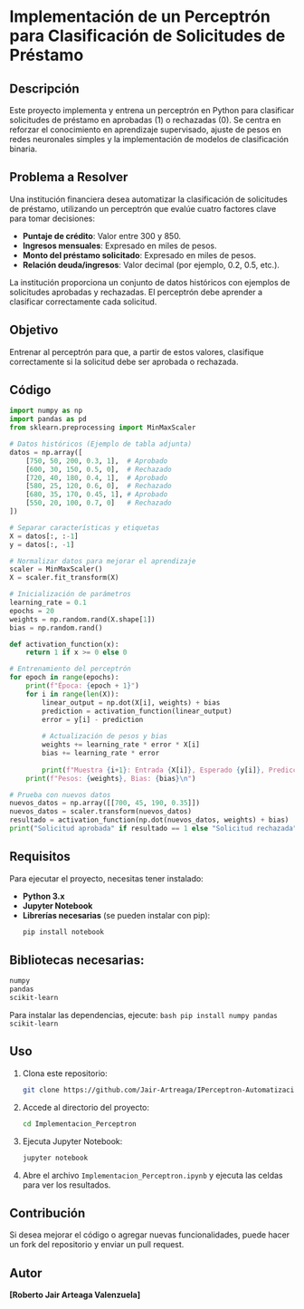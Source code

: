 # Implementación de un Perceptrón para Clasificación de Solicitudes de Préstamo

## Descripción
Este proyecto implementa y entrena un perceptrón en Python para clasificar solicitudes de préstamo en aprobadas (1) o rechazadas (0). Se centra en reforzar el conocimiento en aprendizaje supervisado, ajuste de pesos en redes neuronales simples y la implementación de modelos de clasificación binaria.

## Problema a Resolver
Una institución financiera desea automatizar la clasificación de solicitudes de préstamo, utilizando un perceptrón que evalúe cuatro factores clave para tomar decisiones:
- **Puntaje de crédito**: Valor entre 300 y 850.
- **Ingresos mensuales**: Expresado en miles de pesos.
- **Monto del préstamo solicitado**: Expresado en miles de pesos.
- **Relación deuda/ingresos**: Valor decimal (por ejemplo, 0.2, 0.5, etc.).

La institución proporciona un conjunto de datos históricos con ejemplos de solicitudes aprobadas y rechazadas. El perceptrón debe aprender a clasificar correctamente cada solicitud.

## Objetivo
Entrenar al perceptrón para que, a partir de estos valores, clasifique correctamente si la solicitud debe ser aprobada o rechazada.

## Código
```python
import numpy as np
import pandas as pd
from sklearn.preprocessing import MinMaxScaler

# Datos históricos (Ejemplo de tabla adjunta)
datos = np.array([
    [750, 50, 200, 0.3, 1],  # Aprobado
    [600, 30, 150, 0.5, 0],  # Rechazado
    [720, 40, 180, 0.4, 1],  # Aprobado
    [580, 25, 120, 0.6, 0],  # Rechazado
    [680, 35, 170, 0.45, 1], # Aprobado
    [550, 20, 100, 0.7, 0]   # Rechazado
])

# Separar características y etiquetas
X = datos[:, :-1]
y = datos[:, -1]

# Normalizar datos para mejorar el aprendizaje
scaler = MinMaxScaler()
X = scaler.fit_transform(X)

# Inicialización de parámetros
learning_rate = 0.1
epochs = 20
weights = np.random.rand(X.shape[1])
bias = np.random.rand()

def activation_function(x):
    return 1 if x >= 0 else 0

# Entrenamiento del perceptrón
for epoch in range(epochs):
    print(f"Época: {epoch + 1}")
    for i in range(len(X)):
        linear_output = np.dot(X[i], weights) + bias
        prediction = activation_function(linear_output)
        error = y[i] - prediction
        
        # Actualización de pesos y bias
        weights += learning_rate * error * X[i]
        bias += learning_rate * error
        
        print(f"Muestra {i+1}: Entrada {X[i]}, Esperado {y[i]}, Predicción {prediction}, Error {error}")
    print(f"Pesos: {weights}, Bias: {bias}\n")

# Prueba con nuevos datos
nuevos_datos = np.array([[700, 45, 190, 0.35]])
nuevos_datos = scaler.transform(nuevos_datos)
resultado = activation_function(np.dot(nuevos_datos, weights) + bias)
print("Solicitud aprobada" if resultado == 1 else "Solicitud rechazada")
```
## Requisitos
Para ejecutar el proyecto, necesitas tener instalado:
- **Python 3.x**
- **Jupyter Notebook**
- **Librerías necesarias** (se pueden instalar con pip):
  ```bash
  pip install notebook
  ```
## Bibliotecas necesarias:
 ```bash
numpy
pandas
scikit-learn
```
Para instalar las dependencias, ejecute: ```bash pip install numpy pandas scikit-learn```

## Uso
1. Clona este repositorio:
   ```bash
   git clone https://github.com/Jair-Artreaga/IPerceptron-Automatizacion-Solicitudes.git
   ```
2. Accede al directorio del proyecto:
   ```bash
   cd Implementacion_Perceptron
   ```
3. Ejecuta Jupyter Notebook:
   ```bash
   jupyter notebook
   ```
4. Abre el archivo `Implementacion_Perceptron.ipynb` y ejecuta las celdas para ver los resultados.

## Contribución
Si desea mejorar el código o agregar nuevas funcionalidades, puede hacer un fork del repositorio y enviar un pull request.

## Autor
**[Roberto Jair Arteaga Valenzuela]**
